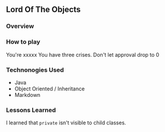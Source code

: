 ## Lord Of The Objects

### Overview

### How to play

You're xxxxx
You have three crises.
Don't let approval drop to 0
### Technonogies Used

+ Java
+ Object Oriented / Inheritance
+ Markdown

### Lessons Learned

I learned that `private` isn't visible to child classes.
